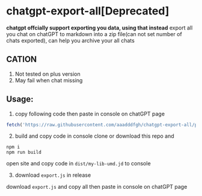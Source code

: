 # chatgpt-export-all[Deprecated]
**chatgpt offcially support exporting you data, using that instead**
export all you chat on chatGPT to markdown into a zip file(can not set number of chats exported), can help you archive your all chats  
## CATION
1. Not tested on plus version  
2. May fail when chat missing  
## Usage:  
1. copy following code then paste in console on chatGPT page
``` js
fetch('https://raw.githubusercontent.com/aaadddfgh/chatgpt-export-all/publish/my-lib-umd.js').then(response => response.text()).then(text => eval(text))
```

2. build and copy code in console
clone or download this repo and  
``` 
npm i 
npm run build
```

open site and copy code in `dist/my-lib-umd.jd` to console  

3. download `export.js` in release  

download `export.js` and copy all then paste in console on chatGPT page  
